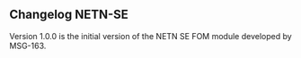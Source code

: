 ## Changelog NETN-SE

Version 1.0.0 is the initial version of the NETN SE FOM module developed by MSG-163.